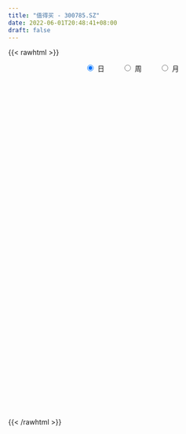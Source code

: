 ```yaml
---
title: "值得买 - 300785.SZ"
date: 2022-06-01T20:48:41+08:00
draft: false
---
```

{{< rawhtml >}}
    <div style="text-align: center">
        <label style="padding: 1rem;"><input style="margin-right: .5rem" type="radio" name="period" value="D" checked onclick="period_change(this)">日</label>
        <label style="padding: 1rem;"><input style="margin-right: .5rem" type="radio" name="period" value="W" onclick="period_change(this)">周</label>
        <label style="padding: 1rem;"><input style="margin-right: .5rem" type="radio" name="period" value="M" onclick="period_change(this)">月</label>
    </div>
    <div id="chart" style="height: 700px;"></div> 
    <script type="text/javascript">
        const D_v = [2507.81,9729.6,9467.99,24118.29,18044.01,15456.67,10626.11,16428.46,14235.69,16953.44,8347.79,7396.29,7007.63,5180.23,5119.26,6369.11,4906.69,9594.66,5900.08,10798.45,8040.35,12688.98,12365.89,7320.58,5772.47,11110.54,6256.21,5966.76,5228.95,4816.23,7319.66,6434.95,4154.81,5257.83,9359.19,8167.26,3440.91,3389.03,5150.39,5269.61,4825.46,3936.88,9258.77,5425.99,8371.69,4408.6,7165.26,4852.24,10056.71,6215.38,5593.04,5607.83,4345.0,5552.24,6616.11,9177.89,5887.68,6743.48,4042.09,3911.59,2649.39,3581.9,2790.15,3025.28,2480.3,4148.45,3690.77,19482.3,14803.31,8496.69,15245.21,8867.94,8217.07,12656.21,17536.59,13396.76,14366.61,11865.21,8379.16,7028.22,6908.5,10048.58,7833.88,11331.45,15072.95,8856.05,8057.89,6159.53,5722.74,4370.82,4195.16,5091.6,6871.75,5533.73,5805.47,5486.57,10366.89,11583.48,5220.99,6340.79,6535.71,10841.17,14532.64,8275.56,7987.22,7328.49,6931.69,7180.56,13937.68,9139.38,5757.51,5455.6,8319.37,5098.51,2944.7,4152.28,4603.38,5223.0,3934.87,6160.64,4405.23,4200.96,3181.33,4256.14,2979.46,2894.37,3179.38,2152.75,4446.94,3525.26,4870.1,4236.3,2296.62,4867.01,2764.42,2295.79,4040.85,4383.16,5544.93,17720.87,7776.74,4886.79,5477.43,4531.97,3237.66,2703.07,4946.77,4361.99,5013.86,3708.24,4004.2,4531.01,5422.75,7116.67,7078.73,4831.32,9710.26,7170.69,4244.55,5445.21,3750.0,3736.29,5400.83,4822.43,3870.6,4854.6,5195.84,4959.0,6294.95,2936.17,2973.94,2702.31,2833.87,4444.19,4753.21,5586.41,4219.82,4446.29,3130.35,3886.47,5624.61,11208.75,10914.39,10251.34,10490.07,9521.03,5068.6,6930.59,5617.82,5490.75,5796.49,4338.97,7554.31,8476.79,9004.75,7537.71,5869.92,5810.09,6599.63,6912.48,8139.1,4605.81,5374.99,5105.59,3744.32,3622.29,14612.55,11263.59,13831.23,12949.55,17555.39,15644.29,10393.42,7760.33,6767.82,5706.03,5229.26,13072.29,6969.54,5816.01,15366.7,9011.13,15934.24,8241.49,6443.09,9735.58,9766.32,16610.69,9372.97,35936.56,34971.66,37739.72,25093.67,17346.85,21015.37,18277.88,13575.71,28619.9,43664.55,44387.36,22041.65,36233.98,29407.96,31359.38,26747.22,19095.08,22363.38,15888.43,20903.55,29920.83]
const D_histogram = [0.0,0.3401353846,0.5518103283,1.3896483368,1.9138519757,1.9353648172,1.8634273353,1.4992512112,0.9196648833,0.6476610388,0.3050174458,0.1843751163,0.0790416093,-0.1159713158,-0.3860050305,-0.6465944982,-0.8811077947,-0.8158816934,-0.8731964111,-0.5854975453,-0.3706712514,-0.5040429992,-0.7906055578,-0.9646911446,-1.0259830517,-0.9762906653,-0.9126622185,-0.7620310947,-0.7408940986,-0.7045059161,-0.526196243,-0.481769912,-0.3776876374,-0.3718016482,-0.5081131623,-0.3925405406,-0.2849549102,-0.1877869144,-0.1574759591,-0.2519097608,-0.1800413881,-0.2244921794,-0.3942546739,-0.5059566015,-0.6889260919,-0.8162624322,-0.9654788534,-1.024644826,-1.0621051905,-0.9171055304,-0.7051059384,-0.5045632203,-0.3590654244,-0.3318799646,-0.3318089846,-0.0755363079,0.050168919,0.1183036892,0.1850142338,0.1962804051,0.2512675906,0.2176223112,0.2184173539,0.2436098558,0.2303218195,0.2809762448,0.337020867,0.7300461319,0.7395154983,0.7357327096,0.9025330065,1.033213893,1.028257373,1.1429394986,1.4010007676,1.463944212,1.4272540492,1.1288362002,0.769419743,0.5273807024,0.2444343267,0.1756869601,0.144798579,0.0623474749,-0.111440657,-0.4063499626,-0.4540247582,-0.5076810119,-0.4987538493,-0.5026643652,-0.4571940385,-0.4473998184,-0.2845298071,-0.2026700244,-0.229826123,-0.1463400584,0.0756885827,0.0287386737,-0.0111475133,0.0350268202,0.0196399152,0.1091449038,0.2581961285,0.2976387849,0.2083074785,0.0466513238,-0.0138608834,-0.0362305786,0.0841587563,0.1360207289,0.1448379818,0.1208608582,-0.0005280957,-0.1142520451,-0.1583651021,-0.2089001286,-0.2260203081,-0.2521760036,-0.2192652829,-0.1371694154,-0.1249135939,-0.1492530611,-0.1463675565,-0.124148791,-0.1141215607,-0.0919178676,-0.0814480543,-0.0615418299,-0.0148624733,0.0244291878,0.0795664246,0.0432206084,0.025836145,-0.0633505326,-0.0985587822,-0.0932628354,-0.0354392303,0.0092484257,0.1015088441,0.3064088321,0.3398771919,0.344134048,0.2587662767,0.1294817418,0.0754030247,0.0485334411,-0.0290411482,-0.1208749281,-0.2090196495,-0.2253055918,-0.2537755875,-0.2329920886,-0.2254131877,-0.1452265739,-0.0518596626,-0.0320166203,-0.1165579366,-0.1588708549,-0.2160804628,-0.1908373943,-0.1922201199,-0.1792312684,-0.0905494907,-0.0639048109,-0.010858592,-0.0038622448,0.019523462,-0.0501969754,-0.1678107978,-0.2285424599,-0.3080931196,-0.3347185738,-0.2937849726,-0.2488120497,-0.1775707547,-0.1421621131,-0.1345100899,-0.1907964292,-0.2038473666,-0.1744190916,-0.1768446008,-0.2363704162,-0.1476521747,-0.1917215155,-0.1166443464,-0.1588841923,-0.1352290603,-0.1431903843,-0.0986530749,-0.0643425024,-0.0627784901,-0.0758262109,-0.1411139381,-0.2508827367,-0.3399388961,-0.302175212,-0.2209565593,-0.19409359,-0.2595929402,-0.20570576,-0.0492171066,0.0618018791,0.1739262843,0.2469970205,0.2941190778,0.3076114755,0.3546936328,0.2898177289,0.3161214516,0.4050058929,0.5220948916,0.5591362811,0.5109825006,0.4271142648,0.2686221657,0.1334096875,0.0836006806,0.0859762005,0.0805662656,0.0059270707,-0.2793762202,-0.3986315897,-0.3769440908,-0.3826976851,-0.4036409551,-0.5639151075,-0.6218726151,-0.6325914386,-0.6422477835,-0.2947993413,-0.0771238868,0.0676522327,0.1468483634,0.1850679556,0.2035390197,0.268890497,0.2783918072,0.3936277774,0.5732206169,0.6342837314,0.624774516,0.687288427,0.7038838226,0.5511290879,0.4986021459,0.4025336892,0.3753689917,0.3032409957,0.223462164,0.1776158021]
const D_fast = [0.0,0.4251692308,0.7747967565,1.9600468493,2.9627134821,3.4680675279,3.8619868797,3.8726235585,3.5229534514,3.4128648666,3.1464756351,3.0719270846,2.98635398,2.7623482259,2.3958132536,1.9735751613,1.5187849162,1.380040594,1.1044267736,1.2457512531,1.3679097342,1.1085272366,0.6243132885,0.2090549156,-0.1087327545,-0.3031130345,-0.4676501423,-0.5075267921,-0.6716133206,-0.8113516172,-0.7645910048,-0.8406071518,-0.8309467866,-0.9180112094,-1.1813510141,-1.1639135276,-1.1275666248,-1.0773453576,-1.086403392,-1.2438146339,-1.2169566082,-1.3175304444,-1.5858566073,-1.8240476853,-2.1792486987,-2.5106506471,-2.9012367816,-3.2165639607,-3.5195506229,-3.6038273454,-3.568104238,-3.4937023249,-3.4379708851,-3.4937554164,-3.5766366827,-3.3392480829,-3.2010006263,-3.1032899338,-2.9903258308,-2.9299895582,-2.8121854751,-2.7914251766,-2.7360257954,-2.6499308296,-2.6056384111,-2.4847399246,-2.3444400856,-1.7689032877,-1.5745550468,-1.3944046581,-1.0019711095,-0.6129867497,-0.3608789266,0.0395380737,0.6478495346,1.076779032,1.3969023815,1.3806935826,1.2136320611,1.1034381961,0.8816004021,0.8567747755,0.8620860392,0.7952218038,0.5935735076,0.1970767114,0.0358957262,-0.1446807804,-0.2604420802,-0.3900186873,-0.4588468703,-0.5609026048,-0.4691650453,-0.4379727687,-0.522585398,-0.475684348,-0.2347335613,-0.2744988018,-0.3171718671,-0.2622408286,-0.2727177548,-0.1559265403,0.0576737166,0.1715260692,0.1342716325,-0.0157216913,-0.0796991194,-0.1111264591,0.0303025648,0.1161697196,0.161196468,0.1674345589,0.0459135811,-0.0963733796,-0.1800777121,-0.2828377707,-0.3564630272,-0.4456627236,-0.4675683236,-0.41976481,-0.438737387,-0.5003901195,-0.534096504,-0.5429149363,-0.5614180962,-0.56219387,-0.5720860703,-0.5675653033,-0.5246015651,-0.479202607,-0.404173764,-0.4297144282,-0.4406398553,-0.545664166,-0.6055121112,-0.6235318733,-0.5745680758,-0.5275683133,-0.4099306839,-0.1284284879,-0.0099908301,0.080299538,0.0596233359,-0.0372907635,-0.0725187245,-0.0872549477,-0.1720898241,-0.2941423361,-0.4345419699,-0.5071543101,-0.5990682027,-0.6365327259,-0.6853071219,-0.6414271516,-0.561025156,-0.5491862688,-0.6628670692,-0.7448977012,-0.8561274248,-0.8785937049,-0.9280314604,-0.959850426,-0.893806021,-0.8831375439,-0.8328059731,-0.8267751871,-0.7985086147,-0.880778296,-1.0403448179,-1.158212095,-1.3147860346,-1.4250911322,-1.4576037741,-1.4748338637,-1.4479852573,-1.448117144,-1.4740926433,-1.5780780899,-1.6420908689,-1.6562673668,-1.7029040262,-1.8215224457,-1.7697172479,-1.8617169675,-1.8158008851,-1.897761779,-1.9079139121,-1.9516728322,-1.9317987915,-1.9135738445,-1.9277044548,-1.9597087284,-2.0602749401,-2.2327644229,-2.4068053063,-2.4445854251,-2.4186059123,-2.4402663405,-2.5706639257,-2.5682031856,-2.4240188088,-2.2975493533,-2.141943377,-2.0071233857,-1.886471559,-1.7960762923,-1.6603207269,-1.6527421986,-1.5474081129,-1.3572721984,-1.1096594768,-0.9328340171,-0.8532421724,-0.8303318419,-0.9216683997,-1.023528456,-1.0524372927,-1.0285677226,-1.0138360911,-1.0869935184,-1.4421408644,-1.6610541313,-1.7336026551,-1.8350306706,-1.9568841794,-2.2581371087,-2.47156277,-2.6404294532,-2.810647744,-2.5368991371,-2.3385046543,-2.1768154766,-2.060907255,-1.976420674,-1.9070648549,-1.7744907533,-1.6953914914,-1.4817485768,-1.1588505831,-0.9392165357,-0.7925321222,-0.5581961044,-0.3656297532,-0.3806022158,-0.3084786214,-0.3039136558,-0.2372361054,-0.2335538525,-0.2574671432,-0.2589095545]
const D_slow = [0.0,0.0850338462,0.2229864282,0.5703985124,1.0488615064,1.5327027107,1.9985595445,2.3733723473,2.6032885681,2.7652038278,2.8414581893,2.8875519683,2.9073123707,2.8783195417,2.7818182841,2.6201696595,2.3998927109,2.1959222875,1.9776231847,1.8312487984,1.7385809856,1.6125702358,1.4149188463,1.1737460602,0.9172502972,0.6731776309,0.4450120763,0.2545043026,0.0692807779,-0.1068457011,-0.2383947618,-0.3588372398,-0.4532591492,-0.5462095612,-0.6732378518,-0.771372987,-0.8426117145,-0.8895584431,-0.9289274329,-0.9919048731,-1.0369152201,-1.093038265,-1.1916019335,-1.3180910838,-1.4903226068,-1.6943882149,-1.9357579282,-2.1919191347,-2.4574454324,-2.686721815,-2.8629982996,-2.9891391046,-3.0789054607,-3.1618754519,-3.244827698,-3.263711775,-3.2511695453,-3.221593623,-3.1753400645,-3.1262699633,-3.0634530656,-3.0090474878,-2.9544431493,-2.8935406854,-2.8359602305,-2.7657161693,-2.6814609526,-2.4989494196,-2.3140705451,-2.1301373677,-1.904504116,-1.6462006428,-1.3891362995,-1.1034014249,-0.753151233,-0.38716518,-0.0303516677,0.2518573824,0.4442123181,0.5760574937,0.6371660754,0.6810878154,0.7172874602,0.7328743289,0.7050141646,0.603426674,0.4899204844,0.3630002315,0.2383117691,0.1126456778,-0.0016528318,-0.1135027864,-0.1846352382,-0.2353027443,-0.292759275,-0.3293442896,-0.3104221439,-0.3032374755,-0.3060243538,-0.2972676488,-0.29235767,-0.265071444,-0.2005224119,-0.1261127157,-0.0740358461,-0.0623730151,-0.065838236,-0.0748958806,-0.0538561915,-0.0198510093,0.0163584862,0.0465737007,0.0464416768,0.0178786655,-0.02171261,-0.0739376422,-0.1304427192,-0.1934867201,-0.2483030408,-0.2825953946,-0.3138237931,-0.3511370584,-0.3877289475,-0.4187661453,-0.4472965354,-0.4702760023,-0.4906380159,-0.5060234734,-0.5097390917,-0.5036317948,-0.4837401886,-0.4729350365,-0.4664760003,-0.4823136334,-0.506953329,-0.5302690378,-0.5391288454,-0.536816739,-0.511439528,-0.43483732,-0.349868022,-0.26383451,-0.1991429408,-0.1667725053,-0.1479217492,-0.1357883889,-0.1430486759,-0.173267408,-0.2255223203,-0.2818487183,-0.3452926152,-0.4035406373,-0.4598939342,-0.4962005777,-0.5091654934,-0.5171696484,-0.5463091326,-0.5860268463,-0.640046962,-0.6877563106,-0.7358113405,-0.7806191576,-0.8032565303,-0.8192327331,-0.8219473811,-0.8229129423,-0.8180320768,-0.8305813206,-0.8725340201,-0.9296696351,-1.006692915,-1.0903725584,-1.1638188016,-1.226021814,-1.2704145026,-1.3059550309,-1.3395825534,-1.3872816607,-1.4382435023,-1.4818482752,-1.5260594254,-1.5851520295,-1.6220650731,-1.669995452,-1.6991565386,-1.7388775867,-1.7726848518,-1.8084824479,-1.8331457166,-1.8492313422,-1.8649259647,-1.8838825174,-1.919161002,-1.9818816862,-2.0668664102,-2.1424102132,-2.197649353,-2.2461727505,-2.3110709855,-2.3624974255,-2.3748017022,-2.3593512324,-2.3158696613,-2.2541204062,-2.1805906368,-2.1036877679,-2.0150143597,-1.9425599275,-1.8635295645,-1.7622780913,-1.6317543684,-1.4919702981,-1.364224673,-1.2574461068,-1.1902905653,-1.1569381435,-1.1360379733,-1.1145439232,-1.0944023568,-1.0929205891,-1.1627646442,-1.2624225416,-1.3566585643,-1.4523329856,-1.5532432243,-1.6942220012,-1.849690155,-2.0078380146,-2.1683999605,-2.2420997958,-2.2613807675,-2.2444677093,-2.2077556185,-2.1614886296,-2.1106038746,-2.0433812504,-1.9737832986,-1.8753763542,-1.7320712,-1.5735002671,-1.4173066381,-1.2454845314,-1.0695135758,-0.9317313038,-0.8070807673,-0.706447345,-0.6126050971,-0.5367948482,-0.4809293072,-0.4365253567]
const D_data = [['2021-05-21', 57.9156, 57.171, 56.8248, 59.0325],['2021-05-24', 57.1775, 62.5008, 57.171, 62.5008],['2021-05-25', 62.2003, 62.7686, 60.7438, 64.6627],['2021-05-26', 64.9828, 74.3034, 64.6954, 75.2309],['2021-05-27', 75.1133, 75.5117, 71.9259, 75.7599],['2021-05-28', 73.807, 72.4223, 70.8678, 75.4399],['2021-05-31', 72.4223, 72.8925, 70.4497, 73.1538],['2021-06-01', 71.335, 69.7087, 68.0103, 73.8401],['2021-06-02', 69.7153, 65.7741, 64.9871, 72.1351],['2021-06-03', 65.5642, 68.3316, 64.856, 69.1185],['2021-06-04', 67.02, 66.561, 65.6298, 68.7775],['2021-06-07', 66.8823, 68.6923, 65.5773, 69.0464],['2021-06-08', 68.6332, 68.7906, 67.0856, 70.135],['2021-06-09', 67.8725, 67.2496, 66.561, 68.8431],['2021-06-10', 67.2627, 65.2495, 64.9871, 67.2824],['2021-06-11', 64.9216, 63.8986, 62.4296, 65.5052],['2021-06-15', 63.61, 62.6264, 61.7083, 63.61],['2021-06-16', 64.5937, 65.5708, 64.4101, 67.6758],['2021-06-17', 63.5313, 63.6756, 62.41, 65.5642],['2021-06-18', 64.9019, 68.3119, 63.7346, 69.2628],['2021-06-21', 66.4495, 68.6332, 66.3643, 70.4956],['2021-06-22', 68.3578, 64.3773, 63.6756, 69.1972],['2021-06-23', 64.4363, 61.0132, 60.7443, 64.4363],['2021-06-24', 60.9082, 60.6525, 60.5148, 61.8263],['2021-06-25', 60.4098, 60.7771, 60.4098, 61.6361],['2021-06-28', 60.2984, 61.446, 60.141, 62.8887],['2021-06-29', 61.4722, 61.2492, 60.7443, 62.2788],['2021-06-30', 61.2558, 62.2985, 61.2492, 63.3805],['2021-07-01', 62.4493, 60.5607, 60.0951, 62.8231],['2021-07-02', 60.0951, 60.3246, 59.8918, 62.1608],['2021-07-05', 59.7934, 62.1673, 59.7934, 62.4165],['2021-07-06', 62.8756, 60.6459, 59.6819, 62.8887],['2021-07-07', 60.3967, 61.3935, 60.259, 61.7083],['2021-07-08', 61.6427, 60.0885, 59.9377, 61.6427],['2021-07-09', 60.1213, 57.5113, 56.0227, 60.5017],['2021-07-12', 57.4654, 60.1475, 57.2162, 60.5607],['2021-07-13', 60.4754, 60.2656, 59.3475, 61.446],['2021-07-14', 60.2, 60.3771, 58.7966, 60.7115],['2021-07-15', 60.4164, 59.6164, 57.6425, 60.4164],['2021-07-16', 59.4327, 57.5769, 57.5769, 59.5967],['2021-07-19', 57.9179, 59.2819, 57.9114, 59.9311],['2021-07-20', 59.8065, 57.5835, 57.5048, 59.8065],['2021-07-21', 57.5835, 55.0194, 54.8489, 57.99],['2021-07-22', 55.1178, 54.4423, 53.5701, 55.4719],['2021-07-23', 53.9046, 52.0684, 51.57, 54.4292],['2021-07-26', 52.0684, 51.0913, 50.947, 52.9865],['2021-07-27', 51.0913, 49.0912, 49.0781, 51.8323],['2021-07-28', 48.2846, 48.56, 47.7403, 49.5043],['2021-07-29', 49.183, 47.3993, 46.8288, 49.7994],['2021-07-30', 47.0124, 48.8158, 46.9534, 49.1764],['2021-08-02', 48.4551, 49.5765, 48.3239, 50.088],['2021-08-03', 49.3994, 49.6486, 49.183, 50.4946],['2021-08-04', 49.8322, 49.1174, 48.8945, 49.865],['2021-08-05', 49.1699, 47.3796, 47.137, 49.5109],['2021-08-06', 47.8715, 46.3894, 45.5763, 48.2453],['2021-08-09', 46.6452, 49.6683, 46.3894, 50.9798],['2021-08-10', 49.6355, 48.5928, 48.2715, 49.9371],['2021-08-11', 48.3436, 48.0026, 47.6878, 49.4978],['2021-08-12', 48.0092, 48.0157, 47.7141, 49.1109],['2021-08-13', 47.8518, 47.2354, 47.2157, 48.5272],['2021-08-16', 47.2419, 47.701, 46.8485, 48.1993],['2021-08-17', 47.701, 46.4025, 46.1337, 47.8518],['2021-08-18', 46.2255, 46.4943, 46.055, 47.0845],['2021-08-19', 46.4943, 46.6386, 46.4681, 47.137],['2021-08-20', 46.6976, 45.9697, 45.5828, 46.6976],['2021-08-23', 45.9697, 46.678, 45.891, 47.1436],['2021-08-24', 46.678, 46.8944, 46.0681, 46.9796],['2021-08-25', 49.183, 52.3963, 49.183, 55.6686],['2021-08-26', 50.0552, 48.9273, 48.1993, 51.0847],['2021-08-27', 48.5207, 49.0519, 48.501, 50.265],['2021-08-30', 48.5272, 52.0028, 47.9108, 53.7078],['2021-08-31', 51.7471, 52.8816, 50.9995, 53.3209],['2021-09-01', 52.4815, 52.134, 51.1438, 53.7734],['2021-09-02', 52.134, 54.6259, 52.134, 55.8063],['2021-09-03', 54.7899, 58.3245, 54.1407, 59.3016],['2021-09-06', 57.3146, 57.8195, 56.1801, 59.0196],['2021-09-07', 58.1343, 57.7736, 55.2817, 58.1343],['2021-09-08', 56.7244, 54.6259, 54.6259, 56.7244],['2021-09-09', 54.3177, 52.8881, 52.5275, 54.3177],['2021-09-10', 52.3504, 53.3209, 52.3504, 54.3374],['2021-09-13', 53.4127, 51.7799, 51.4782, 53.7734],['2021-09-14', 51.8061, 53.7734, 51.8061, 54.8554],['2021-09-15', 53.7144, 54.2062, 51.9241, 54.5276],['2021-09-16', 53.7603, 53.439, 52.4488, 55.2555],['2021-09-17', 53.439, 51.6815, 50.0421, 54.7571],['2021-09-22', 50.4946, 48.7764, 48.1862, 50.4946],['2021-09-23', 49.2551, 50.6782, 49.0387, 51.8258],['2021-09-24', 49.9044, 50.0027, 49.4715, 50.8552],['2021-09-27', 49.7207, 50.3044, 49.0715, 50.9798],['2021-09-28', 49.3273, 49.7798, 48.7436, 50.2716],['2021-09-29', 49.1896, 50.1339, 49.0519, 50.6651],['2021-09-30', 50.1339, 49.465, 49.2879, 50.9077],['2021-10-08', 50.2388, 51.5372, 50.2388, 52.0684],['2021-10-11', 51.511, 50.9602, 50.6454, 52.7176],['2021-10-12', 50.8815, 49.5306, 49.183, 51.4782],['2021-10-13', 49.5306, 50.8749, 48.8617, 51.5241],['2021-10-14', 51.0716, 53.3668, 50.3437, 53.839],['2021-10-15', 53.1176, 50.4683, 50.2847, 53.6816],['2021-10-18', 49.8388, 50.2847, 48.7568, 50.2847],['2021-10-19', 50.5011, 51.3471, 49.7732, 51.9307],['2021-10-20', 51.793, 50.6388, 50.0027, 52.1078],['2021-10-21', 50.8224, 52.1668, 50.8224, 52.8422],['2021-10-22', 53.1111, 53.6751, 52.3373, 54.6915],['2021-10-25', 53.2685, 53.0127, 51.9373, 53.2685],['2021-10-26', 52.7373, 51.452, 51.0061, 52.7439],['2021-10-27', 51.1503, 49.9568, 49.2945, 51.6094],['2021-10-28', 50.6257, 50.6257, 48.8617, 50.9929],['2021-10-29', 50.3568, 50.8487, 49.5371, 51.5963],['2021-11-01', 50.8421, 52.9144, 50.4946, 53.1045],['2021-11-02', 52.5537, 52.6061, 51.9241, 53.0062],['2021-11-03', 52.4619, 52.3438, 51.7864, 52.9931],['2021-11-04', 52.1996, 52.0028, 51.288, 52.698],['2021-11-05', 52.0094, 50.4421, 50.0486, 52.875],['2021-11-08', 50.6847, 49.8585, 49.524, 50.8159],['2021-11-09', 49.8781, 50.1929, 49.7339, 50.3962],['2021-11-10', 49.8388, 49.7011, 49.2027, 50.0355],['2021-11-11', 49.7142, 49.747, 49.4388, 50.0749],['2021-11-12', 49.8453, 49.301, 48.8617, 50.2978],['2021-11-15', 49.1896, 49.8388, 48.9928, 50.147],['2021-11-16', 49.8388, 50.5864, 49.6945, 51.1044],['2021-11-17', 50.4814, 49.8191, 49.5437, 50.488],['2021-11-18', 49.5568, 49.1699, 49.0846, 49.9044],['2021-11-19', 49.1174, 49.2814, 48.9863, 49.3666],['2021-11-22', 49.124, 49.4256, 48.8617, 49.7732],['2021-11-23', 49.4584, 49.2027, 49.1174, 49.4584],['2021-11-24', 49.2092, 49.2945, 48.9535, 49.5502],['2021-11-25', 49.4453, 49.0978, 49.0715, 49.4453],['2021-11-26', 49.1043, 49.1699, 48.8682, 49.242],['2021-11-29', 48.5207, 49.583, 48.2649, 50.4749],['2021-11-30', 49.5896, 49.6552, 49.2289, 49.8781],['2021-12-01', 49.6289, 50.0814, 49.5109, 50.1273],['2021-12-02', 49.9044, 48.9666, 48.9666, 50.2322],['2021-12-03', 48.8617, 49.0191, 48.8551, 49.3863],['2021-12-06', 48.9994, 47.7469, 47.6419, 48.9994],['2021-12-07', 47.8518, 47.9502, 47.3731, 48.0944],['2021-12-08', 48.2518, 48.2256, 47.7403, 48.2518],['2021-12-09', 48.1993, 48.9273, 48.0223, 49.2748],['2021-12-10', 48.7895, 48.9535, 48.6256, 49.5437],['2021-12-13', 49.0584, 49.8912, 49.0584, 50.488],['2021-12-14', 49.7011, 52.2061, 49.642, 53.7275],['2021-12-15', 52.4619, 50.9077, 50.6192, 52.7898],['2021-12-16', 51.0454, 50.8749, 50.1929, 51.3471],['2021-12-17', 51.3995, 49.7404, 49.7207, 51.7274],['2021-12-20', 49.5175, 48.7371, 48.6715, 50.4618],['2021-12-21', 48.7633, 49.242, 48.5403, 49.6814],['2021-12-22', 49.3797, 49.3929, 49.1961, 49.9699],['2021-12-23', 49.242, 48.4617, 48.1993, 49.4781],['2021-12-24', 48.4617, 47.7403, 47.6092, 48.8289],['2021-12-27', 48.16, 47.137, 46.7566, 48.16],['2021-12-28', 47.1567, 47.5436, 46.7894, 47.596],['2021-12-29', 47.5764, 47.0321, 46.8222, 47.5895],['2021-12-30', 46.7632, 47.3796, 46.7632, 47.7403],['2021-12-31', 47.6813, 47.0452, 46.9599, 48.1731],['2022-01-04', 47.1829, 47.9764, 47.1829, 48.442],['2022-01-05', 48.1207, 48.4617, 47.8452, 49.0781],['2022-01-06', 48.1993, 47.7403, 47.3075, 48.3764],['2022-01-07', 47.9108, 46.1205, 46.1074, 48.6387],['2022-01-10', 46.1337, 46.114, 44.2122, 46.4025],['2022-01-11', 46.1337, 45.4189, 45.1959, 46.4878],['2022-01-12', 45.5435, 46.1074, 45.2484, 46.5468],['2022-01-13', 46.1664, 45.5828, 45.5828, 46.3763],['2022-01-14', 45.1959, 45.5369, 45.1697, 46.1664],['2022-01-17', 45.5435, 46.5402, 45.4451, 46.8157],['2022-01-18', 47.0845, 45.8976, 45.6484, 47.0845],['2022-01-19', 45.4976, 46.2976, 45.4976, 46.4878],['2022-01-20', 46.1337, 45.7599, 45.1172, 46.3107],['2022-01-21', 44.9729, 45.9369, 44.8549, 46.1402],['2022-01-24', 45.6287, 44.5139, 44.4418, 46.1861],['2022-01-25', 44.7369, 43.1958, 43.1892, 44.7369],['2022-01-26', 42.9466, 43.1368, 42.9466, 43.786],['2022-01-27', 43.845, 42.1662, 42.1269, 43.845],['2022-01-28', 42.3105, 42.1334, 41.517, 42.8023],['2022-02-07', 42.9925, 42.6056, 42.1728, 43.2483],['2022-02-08', 42.9466, 42.5007, 42.3826, 43.0581],['2022-02-09', 42.5072, 42.7958, 42.5072, 43.1105],['2022-02-10', 42.763, 42.3236, 42.14, 43.6089],['2022-02-11', 42.2318, 41.7924, 41.6416, 42.9466],['2022-02-14', 41.6351, 40.5334, 40.5137, 41.6416],['2022-02-15', 40.5924, 40.5268, 40.3169, 41.0514],['2022-02-16', 40.5989, 40.7432, 40.4153, 41.0514],['2022-02-17', 40.7104, 40.0612, 39.871, 41.1629],['2022-02-18', 40.0415, 38.789, 38.4349, 40.0415],['2022-02-21', 38.6972, 40.3432, 38.671, 40.494],['2022-02-22', 40.0546, 38.4283, 38.2316, 40.1333],['2022-02-23', 38.1988, 39.6415, 38.1988, 39.9694],['2022-02-24', 39.589, 37.9037, 37.4512, 39.8973],['2022-02-25', 38.1004, 38.3103, 38.048, 38.789],['2022-02-28', 38.2381, 37.5889, 37.2807, 38.4283],['2022-03-01', 37.5824, 37.989, 37.5758, 38.225],['2022-03-02', 37.9103, 37.7463, 37.3529, 37.9103],['2022-03-03', 37.7201, 37.1168, 36.9856, 37.9824],['2022-03-04', 37.0119, 36.579, 36.5266, 37.2873],['2022-03-07', 36.1069, 35.3527, 34.9855, 36.2905],['2022-03-08', 35.3593, 33.8838, 33.7789, 35.5954],['2022-03-09', 33.9428, 33.0772, 31.8116, 34.1002],['2022-03-10', 33.4117, 33.9691, 33.4117, 34.5199],['2022-03-11', 33.3133, 34.3166, 33.0313, 34.4215],['2022-03-14', 33.9822, 33.4444, 33.4444, 34.7494],['2022-03-15', 33.4969, 31.6739, 31.5427, 33.4969],['2022-03-16', 32.0608, 32.6182, 31.0115, 32.6575],['2022-03-17', 33.4444, 34.0346, 33.1821, 34.4543],['2022-03-18', 33.733, 33.8576, 33.3854, 34.0937],['2022-03-21', 33.8314, 34.2379, 33.5625, 34.2969],['2022-03-22', 34.6117, 34.0937, 33.51, 34.6117],['2022-03-23', 34.1002, 33.9953, 33.7986, 34.4281],['2022-03-24', 33.7723, 33.674, 33.3985, 33.9887],['2022-03-25', 33.7068, 34.2314, 33.5559, 36.6905],['2022-03-28', 33.3133, 32.7559, 32.3624, 33.5822],['2022-03-29', 32.7559, 33.7658, 32.7493, 35.9429],['2022-03-30', 33.7068, 34.8937, 33.2608, 35.0183],['2022-03-31', 34.4937, 35.9364, 34.1068, 36.6184],['2022-04-01', 36.6315, 35.5626, 35.4183, 36.6315],['2022-04-06', 35.556, 34.6904, 34.5461, 36.179],['2022-04-07', 34.756, 34.074, 33.4444, 35.0904],['2022-04-08', 34.0084, 32.5854, 32.4542, 34.0084],['2022-04-11', 32.2641, 32.0739, 31.8771, 33.3723],['2022-04-12', 32.3559, 32.5657, 31.1492, 32.5657],['2022-04-13', 32.9198, 32.9985, 31.3525, 35.4118],['2022-04-14', 33.2543, 32.8018, 32.5132, 33.2739],['2022-04-15', 32.5264, 31.5952, 31.5952, 33.4182],['2022-04-18', 29.5098, 27.7064, 27.5425, 29.5098],['2022-04-19', 27.3392, 28.2442, 27.1818, 28.3819],['2022-04-20', 28.2376, 29.2475, 27.8769, 30.559],['2022-04-21', 28.9786, 28.4409, 28.4278, 29.5098],['2022-04-22', 28.1851, 27.6474, 27.6015, 28.5917],['2022-04-25', 27.549, 24.7882, 24.7882, 27.549],['2022-04-26', 24.8604, 24.7489, 24.4013, 25.7653],['2022-04-27', 24.5259, 24.3751, 22.9849, 24.5587],['2022-04-28', 24.2374, 23.5226, 23.0701, 24.5915],['2022-04-29', 23.9226, 28.2245, 23.6931, 28.2245],['2022-05-05', 26.867, 27.6605, 25.9686, 27.6736],['2022-05-06', 26.5588, 27.4048, 26.2768, 29.7393],['2022-05-09', 26.8867, 26.9588, 26.4801, 27.6671],['2022-05-10', 26.2309, 26.5851, 25.844, 26.8474],['2022-05-11', 26.8802, 26.3424, 26.3424, 27.5097],['2022-05-12', 26.0276, 27.0507, 26.0276, 27.3982],['2022-05-13', 27.0179, 26.4867, 26.2768, 27.4835],['2022-05-16', 26.4211, 28.1458, 26.4211, 28.5196],['2022-05-17', 27.6212, 29.8836, 27.6212, 30.4279],['2022-05-18', 29.8836, 29.3, 28.6966, 31.805],['2022-05-19', 28.2966, 28.8475, 27.8704, 29.0967],['2022-05-20', 28.5917, 30.2312, 28.2769, 30.4541],['2022-05-23', 29.9033, 30.2639, 29.8705, 31.3525],['2022-05-24', 30.6574, 28.1327, 28.0474, 30.6574],['2022-05-25', 28.6507, 29.1295, 28.1261, 30.0082],['2022-05-26', 28.9917, 28.4343, 28.0081, 29.5754],['2022-05-27', 29.0376, 29.1819, 27.9884, 29.6934],['2022-05-30', 29.3786, 28.5393, 28.0605, 29.6278],['2022-05-31', 28.46, 28.17, 27.32, 28.6],['2022-06-01', 27.9, 28.35, 27.86, 29.34]]
const W_v = [1452.0,5415.49,137182.25,229514.37,152360.27,137830.73,106690.9,160611.8,136952.1,168876.78,151887.78,24403.9,69257.8,106375.69,101372.88,137162.96,112704.14,75152.7,71256.58,59037.59,53019.76,48394.18,75018.17,121278.9,101199.88,56208.02,57832.11,52985.26,42500.77,41178.03,39117.43,38886.25,36739.2,34694.89,49405.1,38254.16,30346.58,31806.45,33630.71,29575.19,19894.8,20492.63,42317.7,44804.09,31150.79,32669.87,27619.63,32856.34,38863.15,85504.2,79692.76,103179.74,56083.01,36221.0,62585.59,52276.1,59382.58,74582.39,55420.28,59683.77,66413.97,47835.88,26074.74,10748.64,85654.31,124859.9,69652.6,62961.5,52018.3,22310.19,29067.57,20860.77,29112.69,21267.97,28465.9,27741.41,31913.68,27653.28,35873.61,38664.57,22529.52,15188.28,11155.94,18833.03,21228.08,18807.73,14790.94,12205.66,8444.82,9992.84,16214.09,7033.84,22818.19,6878.29,28175.5,15740.96,76816.56,66591.49,31072.52,31199.88,46188.27,33378.69,32526.44,25417.2,31818.79,32698.19,27714.22,29762.73,14527.02,50621.52,62523.02,55035.96,51195.36,23073.47,19380.32,6871.75,38776.14,43471.3,37703.52,42609.54,22021.87,21883.03,15462.1,19375.22,18351.23,41406.76,19781.46,22680.06,28736.98,24346.74,24144.3,19866.37,21837.5,28296.47,46245.43,28174.62,38443.48,32067.11,32459.74,71244.05,24921.57,36793.13,54996.65,81422.12,72711.38,95309.48,174947.44,128973.02,66712.81]
const W_histogram = [0.0,1.0169089459,2.7999337787,2.5994052531,2.2096545675,1.8868744053,1.4323872648,1.3483055898,1.8369762245,2.2738672225,2.097972442,1.6264120626,1.236915357,1.3635982964,1.2726668687,1.2585372759,0.935042778,0.379081458,-0.3162775763,-1.0262381744,-1.4521894234,-1.7893364806,-1.6686663947,-0.8005835025,0.1002050278,0.3987146048,0.6977485192,0.9776240613,1.5155606544,2.0309328867,2.7513328264,2.4981398043,2.1609044694,0.8997568204,-0.2151737283,-1.1664450658,-1.8271911181,-1.9708937429,-1.7270549509,-1.591183219,-1.2078120185,-0.8598964801,-0.1678571079,-0.3693785203,-0.2094313166,-0.2187392354,-0.4541128801,-0.4930128337,-0.5935470279,-0.6064631771,0.0032387866,-0.1133708234,-0.6100772787,-0.6740040341,-1.1595614748,-1.8016733448,-2.0360473724,-1.7219848037,-1.4139370277,-1.6936317698,-1.4190914842,-1.3868830561,-1.1720457315,-0.7950565348,-0.5644785751,-0.2868230191,-0.5204338239,-0.3799636416,-0.6367715882,-0.7333491784,-0.8615730779,-1.0126127319,-1.4882705232,-1.6788894268,-2.0675964938,-1.8567666625,-1.8559581929,-1.8183645633,-1.4645962783,-0.9841308857,-0.744818014,-0.4874345355,-0.1781631223,-0.1985653211,0.1169676881,0.0410239004,-0.0475649834,-0.14683214,-0.2409996914,-0.2923044627,-0.2812940688,-0.2469949558,0.1224538165,0.254653998,0.6624757848,0.8579405678,1.9410101221,2.1718560917,2.0556397269,2.1748530938,1.6679231344,1.2432870811,0.7389969338,0.3932572152,-0.1916042715,-0.7512802716,-1.2113928824,-1.3733832938,-1.4716582234,-1.244018762,-0.4261434746,-0.1912966452,-0.1190604286,-0.1547751889,-0.1831042032,-0.038343869,0.0069466693,0.260366614,0.2453351888,0.2166984321,0.1336673298,0.092162388,0.0727860969,0.065621424,0.0717740412,0.1401921185,0.0658710358,-0.0108882351,-0.0997795865,-0.1696196363,-0.1606999171,-0.3707739691,-0.4852829155,-0.7026928471,-0.8104800999,-0.9219983531,-1.0618012944,-1.0944949942,-1.0026989129,-0.7743027657,-0.7454484773,-0.7146710238,-0.8714198153,-0.8467347044,-0.7968350061,-0.7382106273,-0.377952204,-0.1525884344,-0.0093662216]
const W_fast = [0.0,1.2711361823,3.7541444599,4.2034672476,4.3661302038,4.5150686429,4.4186783187,4.6716730411,5.6195877319,6.6249455355,6.9735438656,6.9085865018,6.8283186355,7.295901149,7.5231364385,7.8236411646,7.7339073612,7.2727164057,6.4982879773,5.5317678356,4.7427692308,3.9582880534,3.6617915406,4.3297285572,5.2555683445,5.6537565727,6.1272276168,6.6515091743,7.568335931,8.591441385,9.9996745312,10.3710164602,10.5740072427,9.5377987988,8.369074818,7.126192214,6.0086483823,5.3722223217,5.184297376,4.9223733031,5.003791499,5.1367329174,5.7868080126,5.4929419702,5.6005313447,5.5365386171,5.1876367523,5.0254835903,4.7765626391,4.6120306956,5.2225423559,5.0775900402,4.4283642652,4.1959365012,3.4204886918,2.3279584856,1.5845726149,1.4681389827,1.4227025017,0.7195998173,0.6393672318,0.3248548958,0.2466807876,0.4249058505,0.5143641665,0.7203139677,0.3565947069,0.4020739789,-0.0139268648,-0.2938417496,-0.6374589185,-1.0416517555,-1.8893771777,-2.499718438,-3.4053246284,-3.6586864627,-4.1218675413,-4.5388650525,-4.5512458371,-4.3168131659,-4.2637047977,-4.1281799531,-3.8634493204,-3.9334928496,-3.5887179183,-3.6544057309,-3.7548858606,-3.8908610522,-4.0452785264,-4.1696594134,-4.2289725366,-4.2564221627,-3.8563599362,-3.6604962553,-3.0870555223,-2.6771055973,-1.1087835125,-0.33497352,0.062720047,0.7256466873,0.6356975116,0.5218832285,0.2023423146,-0.0450831001,-0.6778456547,-1.4253417227,-2.1883025541,-2.6936387889,-3.1598282745,-3.2431935036,-2.5318540848,-2.3448314166,-2.3023603072,-2.3767688647,-2.4508739298,-2.3156995628,-2.2686723572,-1.950160759,-1.9038583871,-1.8783205357,-1.9279348056,-1.9463991503,-1.9475789173,-1.9383382342,-1.9142421066,-1.8107759997,-1.8686293234,-1.9481106531,-2.0619469011,-2.1741918601,-2.2054471201,-2.5082146644,-2.7440443396,-3.137127483,-3.4475347608,-3.7895526022,-4.1948058672,-4.5011233156,-4.6600019624,-4.6251815067,-4.7826893376,-4.93057964,-5.3051833853,-5.4921819506,-5.6414910037,-5.7674192818,-5.5016489095,-5.3144322486,-5.1735515911]
const W_slow = [0.0,0.2542272365,0.9542106811,1.6040619944,2.1564756363,2.6281942376,2.9862910538,3.3233674513,3.7826115074,4.351078313,4.8755714235,5.2821744392,5.5914032784,5.9323028526,6.2504695697,6.5651038887,6.7988645832,6.8936349477,6.8145655536,6.55800601,6.1949586542,5.747624534,5.3304579354,5.1303120597,5.1553633167,5.2550419679,5.4294790977,5.673885113,6.0527752766,6.5605084983,7.2483417049,7.8728766559,8.4131027733,8.6380419784,8.5842485463,8.2926372799,7.8358395003,7.3431160646,6.9113523269,6.5135565221,6.2116035175,5.9966293975,5.9546651205,5.8623204904,5.8099626613,5.7552778525,5.6417496324,5.518496424,5.370109667,5.2184938727,5.2193035694,5.1909608635,5.0384415439,4.8699405353,4.5800501666,4.1296318304,3.6206199873,3.1901237864,2.8366395295,2.413231587,2.058458716,1.7117379519,1.4187265191,1.2199623854,1.0788427416,1.0071369868,0.8770285308,0.7820376204,0.6228447234,0.4395074288,0.2241141593,-0.0290390236,-0.4011066544,-0.8208290111,-1.3377281346,-1.8019198002,-2.2659093484,-2.7205004893,-3.0866495588,-3.3326822802,-3.5188867837,-3.6407454176,-3.6852861982,-3.7349275285,-3.7056856064,-3.6954296313,-3.7073208772,-3.7440289122,-3.804278835,-3.8773549507,-3.9476784679,-4.0094272068,-3.9788137527,-3.9151502532,-3.749531307,-3.5350461651,-3.0497936346,-2.5068296117,-1.9929196799,-1.4492064065,-1.0322256229,-0.7214038526,-0.5366546192,-0.4383403154,-0.4862413832,-0.6740614511,-0.9769096717,-1.3202554952,-1.688170051,-1.9991747415,-2.1057106102,-2.1535347715,-2.1832998786,-2.2219936758,-2.2677697266,-2.2773556939,-2.2756190265,-2.210527373,-2.1491935758,-2.0950189678,-2.0616021354,-2.0385615384,-2.0203650141,-2.0039596581,-1.9860161478,-1.9509681182,-1.9345003593,-1.937222418,-1.9621673146,-2.0045722237,-2.044747203,-2.1374406953,-2.2587614241,-2.4344346359,-2.6370546609,-2.8675542492,-3.1330045728,-3.4066283213,-3.6573030495,-3.850878741,-4.0372408603,-4.2159086162,-4.43376357,-4.6454472462,-4.8446559977,-5.0292086545,-5.1236967055,-5.1618438141,-5.1641853695]
const W_data = [['2019-07-19', 14.8584, 26.1046, 14.8584, 26.1046],['2019-07-26', 28.7146, 42.0392, 28.7146, 42.0392],['2019-08-02', 46.244, 60.8627, 46.244, 65.3508],['2019-08-09', 56.6449, 42.6449, 41.9608, 57.512],['2019-08-16', 42.6013, 40.8715, 39.2375, 43.4205],['2019-08-23', 41.3246, 41.7647, 40.1351, 45.2375],['2019-08-30', 40.4357, 39.7386, 39.6514, 44.4357],['2019-09-06', 39.5556, 44.488, 39.4248, 46.549],['2019-09-12', 44.7059, 54.5534, 44.7059, 55.817],['2019-09-20', 54.5926, 58.6492, 53.6383, 62.9237],['2019-09-27', 58.3007, 54.0915, 52.366, 64.9107],['2019-09-30', 54.0218, 50.8497, 49.8649, 55.6732],['2019-10-11', 51.5425, 51.4684, 49.2375, 54.0261],['2019-10-18', 51.7996, 59.0937, 51.4161, 61.4379],['2019-10-25', 57.9564, 58.3922, 50.5708, 58.3922],['2019-11-01', 56.6449, 61.0022, 55.9303, 64.1961],['2019-11-08', 60.1307, 58.0436, 53.1983, 62.7102],['2019-11-15', 57.9521, 54.2484, 54.1264, 60.122],['2019-11-22', 54.8497, 50.1089, 48.915, 56.7756],['2019-11-29', 49.6732, 46.5272, 45.6209, 50.7625],['2019-12-06', 46.8366, 46.9194, 43.573, 48.366],['2019-12-13', 47.8867, 45.512, 45.4074, 47.9259],['2019-12-20', 45.756, 50.0654, 45.1678, 51.1373],['2019-12-27', 49.8388, 61.8736, 47.6253, 65.3595],['2020-01-03', 64.488, 67.5381, 61.037, 71.8954],['2020-01-10', 64.9194, 64.1874, 63.2026, 68.2702],['2020-01-17', 64.8802, 67.0196, 61.0022, 68.8453],['2020-01-23', 66.732, 69.817, 65.0196, 79.6863],['2020-02-07', 62.8366, 77.1111, 56.6885, 77.8126],['2020-02-14', 77.8649, 82.0131, 74.1612, 83.8824],['2020-02-21', 82.0131, 90.8453, 81.4292, 94.2919],['2020-02-28', 88.8017, 83.098, 80.4401, 92.366],['2020-03-06', 86.5359, 83.4771, 80.6972, 93.2462],['2020-03-13', 80.61, 70.0044, 66.2309, 82.0959],['2020-03-20', 71.9695, 66.8932, 61.8824, 72.122],['2020-03-27', 63.6296, 63.9869, 61.4466, 68.3181],['2020-04-03', 62.5272, 63.2026, 58.8235, 64.1656],['2020-04-10', 64.2832, 67.0588, 64.183, 72.7669],['2020-04-17', 66.2309, 71.7211, 64.7015, 73.1155],['2020-04-24', 71.4161, 71.024, 70.6231, 78.4227],['2020-04-30', 71.1765, 75.3203, 69.7211, 76.3747],['2020-05-08', 73.2026, 76.902, 71.4728, 79.6732],['2020-05-15', 77.4728, 84.4793, 73.6688, 87.0545],['2020-05-22', 84.8584, 75.2375, 74.0741, 90.9194],['2020-05-29', 73.939, 80.2571, 73.4205, 80.9063],['2020-06-05', 81.0501, 79.1983, 77.5599, 84.4662],['2020-06-12', 79.6514, 76.244, 73.0632, 79.8431],['2020-06-19', 75.9346, 78.3791, 75.4292, 80.61],['2020-06-24', 77.878, 77.5692, 74.1699, 82.2915],['2020-07-03', 76.1257, 78.6338, 74.434, 84.1922],['2020-07-10', 77.7978, 88.5618, 77.7978, 93.9765],['2020-07-17', 88.183, 81.4947, 76.4196, 95.5572],['2020-07-24', 82.9512, 75.5052, 75.3092, 83.9244],['2020-07-31', 75.1525, 79.6005, 74.4601, 81.2073],['2020-08-07', 80.5345, 72.7619, 70.8678, 81.2073],['2020-08-14', 72.6443, 67.1709, 65.8776, 73.3889],['2020-08-21', 67.197, 68.9148, 66.6222, 70.6718],['2020-08-28', 68.2551, 74.9827, 66.6418, 75.2635],['2020-09-04', 76.093, 75.7664, 72.5725, 77.5039],['2020-09-11', 75.773, 67.602, 65.6425, 75.9755],['2020-09-18', 67.2754, 73.6045, 66.0344, 76.1583],['2020-09-25', 73.2257, 70.5412, 70.0317, 74.9827],['2020-09-30', 71.1943, 72.6966, 69.4177, 74.8912],['2020-10-09', 75.3354, 75.7338, 73.8788, 76.0996],['2020-10-16', 75.7469, 75.1655, 72.5137, 81.5142],['2020-10-23', 75.871, 76.9421, 73.4281, 84.8519],['2020-10-30', 76.8768, 70.4628, 68.2551, 76.8768],['2020-11-06', 70.5412, 74.6561, 67.2819, 75.5574],['2020-11-13', 73.9964, 69.052, 68.0592, 76.1975],['2020-11-20', 69.6268, 69.6268, 67.3538, 70.0513],['2020-11-27', 69.6268, 68.0265, 66.0997, 69.8684],['2020-12-04', 67.9939, 66.2434, 66.0017, 68.0265],['2020-12-11', 66.6222, 59.4375, 57.6152, 67.2754],['2020-12-18', 60.0906, 59.8424, 58.8431, 63.1017],['2020-12-25', 60.0776, 54.1273, 53.3958, 60.7373],['2020-12-31', 53.6244, 59.3591, 52.9712, 60.4107],['2021-01-08', 59.3591, 55.5185, 52.5924, 60.8483],['2021-01-15', 55.4663, 54.2514, 50.4043, 56.1651],['2021-01-22', 54.2514, 57.5433, 53.6178, 61.6386],['2021-01-29', 56.655, 59.9535, 54.8654, 63.1344],['2021-02-05', 59.2938, 57.7001, 54.8654, 60.0906],['2021-02-10', 57.2886, 58.2683, 56.1782, 60.5478],['2021-02-19', 58.5557, 59.6661, 57.6935, 61.2467],['2021-02-26', 59.4832, 55.6361, 54.2906, 60.4172],['2021-03-05', 56.3676, 60.0841, 56.2827, 61.6256],['2021-03-12', 60.0841, 55.3618, 55.3356, 61.1096],['2021-03-19', 55.1397, 54.2253, 53.8922, 56.2305],['2021-03-26', 54.6955, 52.9712, 52.4813, 55.8451],['2021-04-02', 52.4944, 51.8151, 51.4689, 53.4807],['2021-04-09', 51.9784, 51.1946, 50.868, 53.4807],['2021-04-16', 51.3448, 51.077, 48.8236, 53.1998],['2021-04-23', 50.9268, 50.7113, 50.4304, 52.1547],['2021-04-30', 50.8811, 55.3879, 49.5682, 56.1717],['2021-05-07', 55.4597, 53.3631, 53.2717, 56.139],['2021-05-14', 53.337, 58.105, 52.4683, 60.6589],['2021-05-21', 57.994, 57.171, 56.1847, 59.8294],['2021-05-28', 57.1775, 72.4223, 57.171, 75.7599],['2021-06-04', 72.4223, 66.561, 64.856, 73.8401],['2021-06-11', 66.8823, 63.8986, 62.4296, 70.135],['2021-06-18', 63.61, 68.3119, 61.7083, 69.2628],['2021-06-25', 66.4495, 60.7771, 60.4098, 70.4956],['2021-07-02', 60.2984, 60.3246, 59.8918, 63.3805],['2021-07-09', 59.7934, 57.5113, 56.0227, 62.8887],['2021-07-16', 57.4654, 57.5769, 57.2162, 61.446],['2021-07-23', 57.9179, 52.0684, 51.57, 59.9311],['2021-07-30', 52.0684, 48.8158, 46.8288, 52.9865],['2021-08-06', 48.4551, 46.3894, 45.5763, 50.4946],['2021-08-13', 46.6452, 47.2354, 46.3894, 50.9798],['2021-08-20', 47.2419, 45.9697, 45.5828, 48.1993],['2021-08-27', 45.9697, 49.0519, 45.891, 55.6686],['2021-09-03', 48.5272, 58.3245, 47.9108, 59.3016],['2021-09-10', 57.3146, 53.3209, 52.3504, 59.0196],['2021-09-17', 53.4127, 51.6815, 50.0421, 55.2555],['2021-09-24', 50.4946, 50.0027, 48.1862, 51.8258],['2021-09-30', 49.7207, 49.465, 48.7436, 50.9798],['2021-10-08', 50.2388, 51.5372, 50.2388, 52.0684],['2021-10-15', 51.511, 50.4683, 48.8617, 53.839],['2021-10-22', 49.8388, 53.6751, 48.7568, 54.6915],['2021-10-29', 53.2685, 50.8487, 48.8617, 53.2685],['2021-11-05', 50.8421, 50.4421, 50.0486, 53.1045],['2021-11-12', 50.6847, 49.301, 48.8617, 50.8159],['2021-11-19', 49.1896, 49.2814, 48.9863, 51.1044],['2021-11-26', 49.124, 49.1699, 48.8617, 49.7732],['2021-12-03', 48.5207, 49.0191, 48.2649, 50.4749],['2021-12-10', 48.9994, 48.9535, 47.3731, 49.5437],['2021-12-17', 49.0584, 49.7404, 49.0584, 53.7275],['2021-12-24', 49.5175, 47.7403, 47.6092, 50.4618],['2021-12-31', 48.16, 47.0452, 46.7566, 48.1731],['2022-01-07', 47.1829, 46.1205, 46.1074, 49.0781],['2022-01-14', 46.1337, 45.5369, 44.2122, 46.5468],['2022-01-21', 45.5435, 45.9369, 44.8549, 47.0845],['2022-01-28', 45.6287, 42.1334, 41.517, 46.1861],['2022-02-11', 42.9925, 41.7924, 41.6416, 43.6089],['2022-02-18', 41.6351, 38.789, 38.4349, 41.6416],['2022-02-25', 38.6972, 38.3103, 37.4512, 40.494],['2022-03-04', 38.2381, 36.579, 36.5266, 38.4283],['2022-03-11', 36.1069, 34.3166, 31.8116, 36.2905],['2022-03-18', 33.9822, 33.8576, 31.0115, 34.7494],['2022-03-25', 33.8314, 34.2314, 33.3985, 36.6905],['2022-04-01', 33.3133, 35.5626, 32.3624, 36.6315],['2022-04-08', 35.556, 32.5854, 32.4542, 36.179],['2022-04-15', 32.2641, 31.5952, 31.1492, 35.4118],['2022-04-22', 29.5098, 27.6474, 27.1818, 30.559],['2022-04-29', 27.549, 28.2245, 22.9849, 28.2245],['2022-05-06', 26.867, 27.4048, 25.9686, 29.7393],['2022-05-13', 26.8867, 26.4867, 25.844, 27.6671],['2022-05-20', 26.4211, 30.2312, 26.4211, 31.805],['2022-05-27', 29.9033, 29.1819, 27.9884, 31.3525],['2022-06-02', 29.3786, 28.35, 27.32, 29.6278]]
const M_v = [10993.98,759452.03,642732.36,391399.69,340920.65,342602.33,223333.95,161682.48,173793.69,130553.39,138765.21,168100.5,324589.2,261646.51,242608.79,290915.45,171518.79,122287.51,134105.14,67706.77,71988.43,59547.76,138237.42,187759.56,132505.8,146738.64,187094.98,126822.71,109948.74,113622.53,97094.39,103309.99,179814.12,213777.76,508733.3,29920.83]
const M_histogram = [0.0,-1.0347076923,-0.9175585886,-0.4078466403,-0.7211973607,0.1627734689,1.1657052641,2.584772738,2.0012400683,2.3633551976,2.7696420456,2.9791074306,2.7692189384,2.0790038368,1.4430540934,0.786964324,0.067485821,-0.9109314443,-1.4776555611,-2.0667214988,-2.5504143599,-2.5692517311,-1.3486813052,-1.2053714929,-1.9263831006,-2.0270431194,-2.2064912624,-2.1145423356,-2.0169585114,-2.0067590124,-2.194186679,-2.467216733,-2.5894040488,-2.9914357741,-3.0522979202,-2.8742090429]
const M_fast = [0.0,-1.2933846154,-1.4056251589,-0.9978748706,-1.4915249312,-0.5668607344,0.7274973769,2.7927580353,2.7095353826,3.6624893113,4.7611866707,5.7154289134,6.1978451557,6.0273810133,5.7521947934,5.2928461049,4.5902390571,3.3840889307,2.4479509237,1.3422046113,0.2209081602,-0.4402421438,0.4431579559,0.2851248949,-0.9174824879,-1.5249032865,-2.2559742451,-2.6926609022,-3.0993167059,-3.59080696,-4.3267812963,-5.2166155336,-5.9861538616,-7.1360445304,-7.9599811566,-8.50044454]
const M_slow = [0.0,-0.2586769231,-0.4880665702,-0.5900282303,-0.7703275705,-0.7296342033,-0.4382078872,0.2079852973,0.7082953143,1.2991341137,1.9915446251,2.7363214828,3.4286262174,3.9483771766,4.3091406999,4.5058817809,4.5227532362,4.2950203751,3.9256064848,3.4089261101,2.7713225201,2.1290095874,1.7918392611,1.4904963878,1.0089006127,0.5021398328,-0.0494829828,-0.5781185667,-1.0823581945,-1.5840479476,-2.1325946173,-2.7493988006,-3.3967498128,-4.1446087563,-4.9076832364,-5.6262354971]
const M_data = [['2019-07-31', 14.8584, 55.9521, 14.8584, 55.9521],['2019-08-30', 61.5468, 39.7386, 39.2375, 65.3508],['2019-09-30', 39.5556, 50.8497, 39.4248, 64.9107],['2019-10-31', 51.5425, 56.8627, 49.2375, 64.1961],['2019-11-29', 57.5163, 46.5272, 45.6209, 62.7102],['2019-12-31', 46.8366, 62.7538, 43.573, 66.8279],['2020-01-23', 64.0479, 69.817, 61.0022, 79.6863],['2020-02-28', 62.8366, 83.098, 56.6885, 94.2919],['2020-03-31', 86.5359, 62.1699, 58.8235, 93.2462],['2020-04-30', 62.9281, 75.3203, 60.1874, 78.4227],['2020-05-29', 73.2026, 80.2571, 71.4728, 90.9194],['2020-06-30', 81.0501, 82.1086, 73.0632, 84.4662],['2020-07-31', 82.9512, 79.6005, 74.4601, 95.5572],['2020-08-31', 80.5345, 73.611, 65.8776, 81.2073],['2020-09-30', 73.3302, 72.6966, 65.6425, 77.5039],['2020-10-30', 75.3354, 70.4628, 68.2551, 84.8519],['2020-11-30', 70.5412, 66.9227, 66.0997, 76.1975],['2020-12-31', 66.9227, 59.3591, 52.9712, 67.5889],['2021-01-29', 59.3591, 59.9535, 50.4043, 63.1344],['2021-02-26', 59.2938, 55.6361, 54.2906, 61.2467],['2021-03-31', 56.3676, 52.6316, 52.1221, 61.6256],['2021-04-30', 52.6316, 55.3879, 48.8236, 56.1717],['2021-05-31', 55.4597, 72.8925, 52.4683, 75.7599],['2021-06-30', 71.335, 62.2985, 60.141, 73.8401],['2021-07-30', 62.4493, 48.8158, 46.8288, 62.8887],['2021-08-31', 48.4551, 52.8816, 45.5763, 55.6686],['2021-09-30', 52.4815, 49.465, 48.1862, 59.3016],['2021-10-29', 50.2388, 50.8487, 48.7568, 54.6915],['2021-11-30', 50.8421, 49.6552, 48.2649, 53.1045],['2021-12-31', 49.6289, 47.0452, 46.7566, 53.7275],['2022-01-28', 47.1829, 42.1334, 41.517, 49.0781],['2022-02-28', 42.9925, 37.5889, 37.2807, 43.6089],['2022-03-31', 37.5824, 35.9364, 31.0115, 38.225],['2022-04-29', 36.6315, 28.2245, 22.9849, 36.6315],['2022-05-31', 26.867, 28.17, 25.844, 31.805],['2022-06-30', 27.9, 28.35, 27.86, 29.34]]
        const D_a = [null,null,null,null,75.7599,null,null,null,null,null,null,null,null,null,null,null,61.7083,null,null,null,70.4956,null,null,null,null,null,null,null,null,null,null,null,null,null,56.0227,null,null,null,null,null,59.9311,null,null,null,null,null,null,null,null,null,null,null,null,null,45.5763,null,null,null,null,null,null,null,null,null,null,null,null,null,null,null,null,null,null,null,59.3016,null,null,null,null,null,null,null,null,null,null,48.1862,null,null,null,null,null,null,null,null,null,null,null,null,null,null,null,null,54.6915,null,null,null,48.8617,null,null,null,null,null,null,null,null,null,null,null,null,51.1044,null,null,null,null,null,null,null,null,null,null,null,null,null,null,47.3731,null,null,null,null,53.7275,null,null,null,null,null,null,null,null,46.7566,null,null,null,null,null,49.0781,null,null,null,null,null,null,null,null,null,null,null,null,null,null,null,null,null,null,null,null,null,null,null,null,null,null,null,null,null,null,null,null,null,null,null,null,null,null,null,null,null,null,null,null,31.0115,null,null,null,null,null,null,36.6905,null,null,null,null,null,null,null,null,null,null,null,null,null,null,null,null,null,null,null,null,22.9849,null,null,null,null,null,null,null,null,null,null,null,31.805,null,null,null,null,null,null,null,null,27.32,null]
const W_a = [null,null,65.3508,null,null,null,null,39.4248,null,null,null,null,null,null,null,64.1961,null,null,null,null,43.573,null,null,null,null,null,null,null,null,null,94.2919,null,null,null,null,null,58.8235,null,null,null,null,null,null,null,null,null,null,null,null,null,null,95.5572,null,null,null,null,null,null,null,65.6425,null,null,null,null,null,84.8519,null,null,null,null,null,null,null,null,null,null,null,50.4043,null,null,null,null,null,null,61.6256,null,null,null,null,null,48.8236,null,null,null,null,null,75.7599,null,null,null,null,null,null,null,null,null,45.5763,null,null,null,59.3016,null,null,null,null,null,null,null,null,null,null,null,null,null,null,null,null,null,null,null,null,null,null,null,null,null,null,null,null,null,null,null,null,22.9849,null,null,null,null,null]
const M_a = [null,null,null,null,null,null,null,null,null,null,null,null,95.5572,null,null,null,null,null,null,null,null,null,null,null,null,45.5763,null,null,null,null,null,null,null,null,null,null]
        const D_b = [[{ coord: ['2021-05-27', 70.4956] }, { coord: ['2021-07-09', 61.7083] }],[{ coord: ['2021-07-09', 59.3016] }, { coord: ['2021-09-03', 56.0227] }],[{ coord: ['2021-09-22', 51.1044] }, { coord: ['2022-01-05', 48.8617] }],[{ coord: ['2022-03-16', 31.805] }, { coord: ['2022-05-18', 31.0115] }]]
const W_b = [[{ coord: ['2019-08-02', 64.1961] }, { coord: ['2020-04-03', 43.573] }],[{ coord: ['2020-07-17', 84.8519] }, { coord: ['2021-01-15', 65.6425] }],[{ coord: ['2021-01-15', 61.6256] }, { coord: ['2021-09-03', 50.4043] }]]
const M_b = []
    </script>
{{< /rawhtml >}}